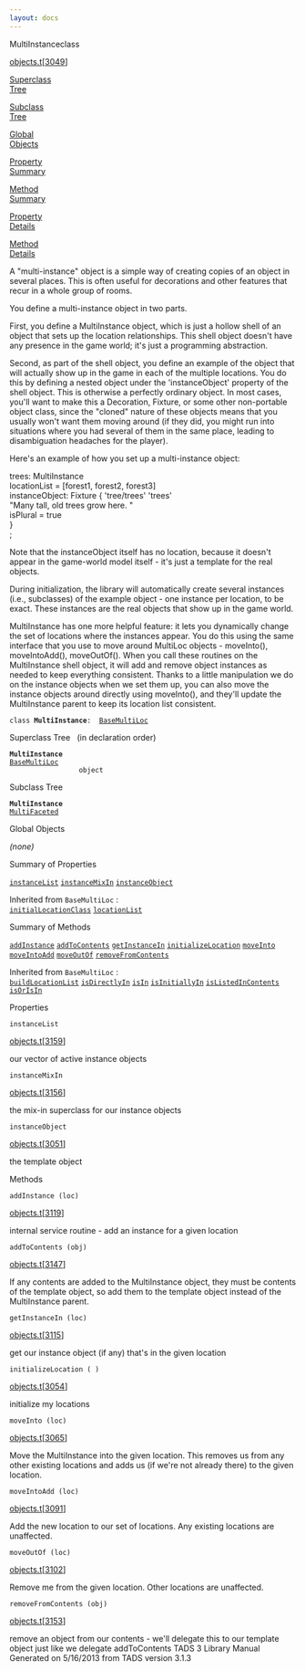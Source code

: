 ```yaml
---
layout: docs
---
```

<span class="title">MultiInstance</span><span class="type">class</span>

[objects.t](../file/objects.t.html)\[[3049](../source/objects.t.html#3049)\]

[Superclass  
Tree](#_SuperClassTree_)

[Subclass  
Tree](#_SubClassTree_)

[Global  
Objects](#_ObjectSummary_)

[Property  
Summary](#_PropSummary_)

[Method  
Summary](#_MethodSummary_)

[Property  
Details](#_Properties_)

[Method  
Details](#_Methods_)



A "multi-instance" object is a simple way of creating copies of an
object in several places. This is often useful for decorations and other
features that recur in a whole group of rooms.

You define a multi-instance object in two parts.

First, you define a MultiInstance object, which is just a hollow shell
of an object that sets up the location relationships. This shell object
doesn't have any presence in the game world; it's just a programming
abstraction.

Second, as part of the shell object, you define an example of the object
that will actually show up in the game in each of the multiple
locations. You do this by defining a nested object under the
'instanceObject' property of the shell object. This is otherwise a
perfectly ordinary object. In most cases, you'll want to make this a
Decoration, Fixture, or some other non-portable object class, since the
"cloned" nature of these objects means that you usually won't want them
moving around (if they did, you might run into situations where you had
several of them in the same place, leading to disambiguation headaches
for the player).

Here's an example of how you set up a multi-instance object:

trees: MultiInstance  
locationList = \[forest1, forest2, forest3\]  
instanceObject: Fixture { 'tree/trees' 'trees'  
"Many tall, old trees grow here. "  
isPlural = true  
}  
;

Note that the instanceObject itself has no location, because it doesn't
appear in the game-world model itself - it's just a template for the
real objects.

During initialization, the library will automatically create several
instances (i.e., subclasses) of the example object - one instance per
location, to be exact. These instances are the real objects that show up
in the game world.

MultiInstance has one more helpful feature: it lets you dynamically
change the set of locations where the instances appear. You do this
using the same interface that you use to move around MultiLoc objects -
moveInto(), moveIntoAdd(), moveOutOf(). When you call these routines on
the MultiInstance shell object, it will add and remove object instances
as needed to keep everything consistent. Thanks to a little manipulation
we do on the instance objects when we set them up, you can also move the
instance objects around directly using moveInto(), and they'll update
the MultiInstance parent to keep its location list consistent.

`class `**`MultiInstance`**` :   `[`BaseMultiLoc`](../object/BaseMultiLoc.html)



<span id="_SuperClassTree_"></span>



<span class="hdln">Superclass Tree</span>   (in declaration order)



**`MultiInstance`**  
[`BaseMultiLoc`](../object/BaseMultiLoc.html)  
`                 object`  
<span id="_SubClassTree_"></span>



<span class="hdln">Subclass Tree</span>  



**`MultiInstance`**  
[`MultiFaceted`](../object/MultiFaceted.html)  
<span id="_ObjectSummary_"></span>



<span class="hdln">Global Objects</span>  



*(none)* <span id="_PropSummary_"></span>



<span class="hdln">Summary of Properties</span>  



[`instanceList`](#instanceList) [`instanceMixIn`](#instanceMixIn) [`instanceObject`](#instanceObject)

Inherited from `BaseMultiLoc` :  
[`initialLocationClass`](../object/BaseMultiLoc.html#initialLocationClass) [`locationList`](../object/BaseMultiLoc.html#locationList)

<span id="_MethodSummary_"></span>



<span class="hdln">Summary of Methods</span>  



[`addInstance`](#addInstance) [`addToContents`](#addToContents) [`getInstanceIn`](#getInstanceIn) [`initializeLocation`](#initializeLocation) [`moveInto`](#moveInto) [`moveIntoAdd`](#moveIntoAdd) [`moveOutOf`](#moveOutOf) [`removeFromContents`](#removeFromContents)

Inherited from `BaseMultiLoc` :  
[`buildLocationList`](../object/BaseMultiLoc.html#buildLocationList) [`isDirectlyIn`](../object/BaseMultiLoc.html#isDirectlyIn) [`isIn`](../object/BaseMultiLoc.html#isIn) [`isInitiallyIn`](../object/BaseMultiLoc.html#isInitiallyIn) [`isListedInContents`](../object/BaseMultiLoc.html#isListedInContents) [`isOrIsIn`](../object/BaseMultiLoc.html#isOrIsIn)

<span id="_Properties_"></span>



<span class="hdln">Properties</span>  



<span id="instanceList"></span>

`instanceList`

[objects.t](../file/objects.t.html)\[[3159](../source/objects.t.html#3159)\]



our vector of active instance objects



<span id="instanceMixIn"></span>

`instanceMixIn`

[objects.t](../file/objects.t.html)\[[3156](../source/objects.t.html#3156)\]



the mix-in superclass for our instance objects



<span id="instanceObject"></span>

`instanceObject`

[objects.t](../file/objects.t.html)\[[3051](../source/objects.t.html#3051)\]



the template object



<span id="_Methods_"></span>



<span class="hdln">Methods</span>  



<span id="addInstance"></span>

`addInstance (loc)`

[objects.t](../file/objects.t.html)\[[3119](../source/objects.t.html#3119)\]



internal service routine - add an instance for a given location



<span id="addToContents"></span>

`addToContents (obj)`

[objects.t](../file/objects.t.html)\[[3147](../source/objects.t.html#3147)\]



If any contents are added to the MultiInstance object, they must be
contents of the template object, so add them to the template object
instead of the MultiInstance parent.



<span id="getInstanceIn"></span>

`getInstanceIn (loc)`

[objects.t](../file/objects.t.html)\[[3115](../source/objects.t.html#3115)\]



get our instance object (if any) that's in the given location



<span id="initializeLocation"></span>

`initializeLocation ( )`

[objects.t](../file/objects.t.html)\[[3054](../source/objects.t.html#3054)\]



initialize my locations



<span id="moveInto"></span>

`moveInto (loc)`

[objects.t](../file/objects.t.html)\[[3065](../source/objects.t.html#3065)\]



Move the MultiInstance into the given location. This removes us from any
other existing locations and adds us (if we're not already there) to the
given location.



<span id="moveIntoAdd"></span>

`moveIntoAdd (loc)`

[objects.t](../file/objects.t.html)\[[3091](../source/objects.t.html#3091)\]



Add the new location to our set of locations. Any existing locations are
unaffected.



<span id="moveOutOf"></span>

`moveOutOf (loc)`

[objects.t](../file/objects.t.html)\[[3102](../source/objects.t.html#3102)\]



Remove me from the given location. Other locations are unaffected.



<span id="removeFromContents"></span>

`removeFromContents (obj)`

[objects.t](../file/objects.t.html)\[[3153](../source/objects.t.html#3153)\]



remove an object from our contents - we'll delegate this to our template
object just like we delegate addToContents
TADS 3 Library Manual  
Generated on 5/16/2013 from TADS version 3.1.3


